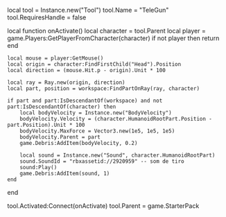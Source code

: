 local tool = Instance.new("Tool")
tool.Name = "TeleGun"
tool.RequiresHandle = false

local function onActivate()
	local character = tool.Parent
	local player = game.Players:GetPlayerFromCharacter(character)
	if not player then return end

	local mouse = player:GetMouse()
	local origin = character:FindFirstChild("Head").Position
	local direction = (mouse.Hit.p - origin).Unit * 100

	local ray = Ray.new(origin, direction)
	local part, position = workspace:FindPartOnRay(ray, character)

	if part and part:IsDescendantOf(workspace) and not part:IsDescendantOf(character) then
		local bodyVelocity = Instance.new("BodyVelocity")
		bodyVelocity.Velocity = (character.HumanoidRootPart.Position - part.Position).Unit * 100
		bodyVelocity.MaxForce = Vector3.new(1e5, 1e5, 1e5)
		bodyVelocity.Parent = part
		game.Debris:AddItem(bodyVelocity, 0.2)

		local sound = Instance.new("Sound", character.HumanoidRootPart)
		sound.SoundId = "rbxassetid://2920959" -- som de tiro
		sound:Play()
		game.Debris:AddItem(sound, 1)
	end
end

tool.Activated:Connect(onActivate)
tool.Parent = game.StarterPack
